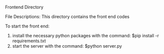 Frontend Directory

File Descriptions:
This directory contains the front end codes 

To start the front end:
1. install the necessary python packages with the command:
$pip install -r requirements.txt
2. start the server with the command:
$python server.py